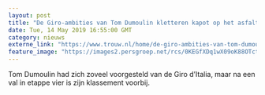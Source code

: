 ```yaml
---
layout: post
title: "De Giro-ambities van Tom Dumoulin kletteren kapot op het asfalt"
date: Tue, 14 May 2019 16:55:00 GMT
category: nieuws
externe_link: "https://www.trouw.nl/home/de-giro-ambities-van-tom-dumoulin-kletteren-kapot-op-het-asfalt~a8e709be/"
feature_image: "https://images2.persgroep.net/rcs/0KEGfXDq1wX09oK88OTctFp9vLM/diocontent/148367385/_focus/0.52/0.26/_fill/230/230?appId=e9b4e2a1869038ffcaf318a6d1463b0b&quality=0.9&format=jpeg"
---
```


Tom Dumoulin had zich zoveel voorgesteld van de Giro d’Italia, maar na een val in etappe vier is zijn klassement voorbij.
